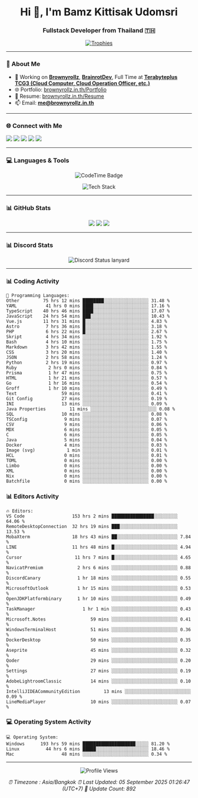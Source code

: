 <h1 align="center">Hi 👋, I'm Bamz Kittisak Udomsri</h1>
<h3 align="center">Fullstack Developer from Thailand 🇹🇭</h3>

<p align="center">
  <a href="https://github.com/ryo-ma/github-profile-trophy">
    <img src="https://github-profile-trophy.vercel.app/?username=brownyroll" alt="Trophies" />
  </a>
</p>

---

### 🔧 About Me

- 🔭 Working on [**Brownyrollz**](https://github.com/Brownyrollz), [**BrainrotDev**](https://github.com/brainrotdev), Full Time at [**Terabyteplus TCG3 (Cloud Computer, Cloud Operation Officer, etc.)**](https://tcloud.in.th)
- 🌐 Portfolio: [brownyrollz.in.th/Portfolio](https://Brownyrollz.in.th/Portfolio)
- 📄 Resume: [brownyrollz.in.th/Resume](https://Brownyrollz.in.th/Resume)
- 📫 Email: **me@brownyrollz.in.th**
---

### 🌐 Connect with Me

<p align="left">
  <a href="https://codepen.io/brownyroll" target="_blank"><img src="https://img.shields.io/badge/CodePen-000?style=for-the-badge&logo=codepen&logoColor=white" /></a>
  <a href="https://fb.com/brownyroll.bbamz" target="_blank"><img src="https://img.shields.io/badge/Facebook-1877F2?style=for-the-badge&logo=facebook&logoColor=white" /></a>
  <a href="https://instagram.com/brownyroll.darkalich" target="_blank"><img src="https://img.shields.io/badge/Instagram-E4405F?style=for-the-badge&logo=instagram&logoColor=white" /></a>
  <a href="https://www.youtube.com/c/brownyrollz" target="_blank"><img src="https://img.shields.io/badge/YouTube-FF0000?style=for-the-badge&logo=youtube&logoColor=white" /></a>
  <a href="https://discord.gg/yyJRFxTXGU" target="_blank"><img src="https://img.shields.io/badge/Discord-5865F2?style=for-the-badge&logo=discord&logoColor=white" /></a>
</p>

---

### 💻 Languages & Tools

<p align="center">
  <img href="https://codetime.dev" alt="CodeTime Badge" src="https://shields.jannchie.com/endpoint?style=flat&color=222&url=https%3A%2F%2Fapi.codetime.dev%2Fv3%2Fusers%2Fshield%3Fuid%3D34055">
  <br/>
  <!--START_SECTION:tech-->
<p align="center">
  <img src="https://skillicons.dev/icons?i=html,css,js,ts,react,nextjs,nodejs,vue,php,laravel,dotnet,django,tailwind,bootstrap,express,arduino,mysql,sqlite,mongodb,nginx,docker,git,linux,figma,postman,astro,bash,bun,cloudflare,discord,discordjs" alt="Tech Stack" />
</p>
<!--END_SECTION:tech-->
</p>

---

### 📊 GitHub Stats

<p align="center">
  <img src="https://github-readme-stats.vercel.app/api?username=brownyroll&show_icons=true" />
  <img src="https://github-readme-stats.vercel.app/api/top-langs/?username=brownyroll&layout=compact" />
  <img src="https://github-readme-streak-stats.herokuapp.com/?user=brownyroll" />
</p>

---

### 📊 Discord Stats

<p align="center">
     <img alt='Discord Status lanyard' src='https://lanyard.cnrad.dev/api/280676963885121536' />
</p>

---

<p align="center">


### 📊 Coding Activity

<!--START_SECTION:waka-->
```text
💬 Programming Languages:
Other         75 hrs 12 mins ████████░░░░░░░░░░░░░░░░░ 31.48 %
YAML           41 hrs 0 mins ████░░░░░░░░░░░░░░░░░░░░░ 17.16 %
TypeScript    40 hrs 46 mins ████░░░░░░░░░░░░░░░░░░░░░ 17.07 %
JavaScript    24 hrs 54 mins ███░░░░░░░░░░░░░░░░░░░░░░ 10.43 %
Vue.js        11 hrs 31 mins █░░░░░░░░░░░░░░░░░░░░░░░░ 4.83 %
Astro          7 hrs 36 mins █░░░░░░░░░░░░░░░░░░░░░░░░ 3.18 %
PHP            6 hrs 22 mins █░░░░░░░░░░░░░░░░░░░░░░░░ 2.67 %
Skript         4 hrs 34 mins ░░░░░░░░░░░░░░░░░░░░░░░░░ 1.92 %
Bash           4 hrs 10 mins ░░░░░░░░░░░░░░░░░░░░░░░░░ 1.75 %
Markdown       3 hrs 42 mins ░░░░░░░░░░░░░░░░░░░░░░░░░ 1.55 %
CSS            3 hrs 20 mins ░░░░░░░░░░░░░░░░░░░░░░░░░ 1.40 %
JSON           2 hrs 58 mins ░░░░░░░░░░░░░░░░░░░░░░░░░ 1.24 %
Python         2 hrs 19 mins ░░░░░░░░░░░░░░░░░░░░░░░░░ 0.97 %
Ruby            2 hrs 0 mins ░░░░░░░░░░░░░░░░░░░░░░░░░ 0.84 %
Prisma          1 hr 47 mins ░░░░░░░░░░░░░░░░░░░░░░░░░ 0.75 %
HTML            1 hr 21 mins ░░░░░░░░░░░░░░░░░░░░░░░░░ 0.57 %
Go              1 hr 16 mins ░░░░░░░░░░░░░░░░░░░░░░░░░ 0.54 %
Groff           1 hr 10 mins ░░░░░░░░░░░░░░░░░░░░░░░░░ 0.49 %
Text                 59 mins ░░░░░░░░░░░░░░░░░░░░░░░░░ 0.41 %
Git Config           27 mins ░░░░░░░░░░░░░░░░░░░░░░░░░ 0.19 %
INI                  13 mins ░░░░░░░░░░░░░░░░░░░░░░░░░ 0.09 %
Java Properties         11 mins ░░░░░░░░░░░░░░░░░░░░░░░░░ 0.08 %
SQL                  10 mins ░░░░░░░░░░░░░░░░░░░░░░░░░ 0.08 %
TSConfig              9 mins ░░░░░░░░░░░░░░░░░░░░░░░░░ 0.07 %
CSV                   9 mins ░░░░░░░░░░░░░░░░░░░░░░░░░ 0.06 %
MDX                   6 mins ░░░░░░░░░░░░░░░░░░░░░░░░░ 0.05 %
C                     6 mins ░░░░░░░░░░░░░░░░░░░░░░░░░ 0.05 %
Java                  5 mins ░░░░░░░░░░░░░░░░░░░░░░░░░ 0.04 %
Docker                4 mins ░░░░░░░░░░░░░░░░░░░░░░░░░ 0.03 %
Image (svg)            1 min ░░░░░░░░░░░░░░░░░░░░░░░░░ 0.01 %
HCL                   0 mins ░░░░░░░░░░░░░░░░░░░░░░░░░ 0.01 %
TOML                  0 mins ░░░░░░░░░░░░░░░░░░░░░░░░░ 0.00 %
Limbo                 0 mins ░░░░░░░░░░░░░░░░░░░░░░░░░ 0.00 %
XML                   0 mins ░░░░░░░░░░░░░░░░░░░░░░░░░ 0.00 %
Nix                   0 mins ░░░░░░░░░░░░░░░░░░░░░░░░░ 0.00 %
Batchfile             0 mins ░░░░░░░░░░░░░░░░░░░░░░░░░ 0.00 %

```
<!--END_SECTION:waka-->

### 📊 Editors Activity

<!--START_SECTION:editors-->
```text
🔥 Editors:
VS Code                  153 hrs 2 mins ████████████████░░░░░░░░░ 64.06 %
RemoteDesktopConnection  32 hrs 19 mins ███░░░░░░░░░░░░░░░░░░░░░░ 13.53 %
MobaXterm                18 hrs 43 mins ██░░░░░░░░░░░░░░░░░░░░░░░ 7.84 %
LINE                     11 hrs 48 mins █░░░░░░░░░░░░░░░░░░░░░░░░ 4.94 %
Cursor                    11 hrs 7 mins █░░░░░░░░░░░░░░░░░░░░░░░░ 4.65 %
NavicatPremium             2 hrs 6 mins ░░░░░░░░░░░░░░░░░░░░░░░░░ 0.88 %
DiscordCanary              1 hr 18 mins ░░░░░░░░░░░░░░░░░░░░░░░░░ 0.55 %
MicrosoftOutlook           1 hr 15 mins ░░░░░░░░░░░░░░░░░░░░░░░░░ 0.53 %
OpenJDKPlatformbinary      1 hr 10 mins ░░░░░░░░░░░░░░░░░░░░░░░░░ 0.49 %
TaskManager                  1 hr 1 min ░░░░░░░░░░░░░░░░░░░░░░░░░ 0.43 %
Microsoft.Notes                 59 mins ░░░░░░░░░░░░░░░░░░░░░░░░░ 0.41 %
WindowsTerminalHost             51 mins ░░░░░░░░░░░░░░░░░░░░░░░░░ 0.36 %
DockerDesktop                   50 mins ░░░░░░░░░░░░░░░░░░░░░░░░░ 0.35 %
Aseprite                        45 mins ░░░░░░░░░░░░░░░░░░░░░░░░░ 0.32 %
Qoder                           29 mins ░░░░░░░░░░░░░░░░░░░░░░░░░ 0.20 %
Settings                        27 mins ░░░░░░░░░░░░░░░░░░░░░░░░░ 0.19 %
AdobeLightroomClassic           14 mins ░░░░░░░░░░░░░░░░░░░░░░░░░ 0.10 %
IntelliJIDEACommunityEdition         13 mins ░░░░░░░░░░░░░░░░░░░░░░░░░ 0.09 %
LineMediaPlayer                 10 mins ░░░░░░░░░░░░░░░░░░░░░░░░░ 0.07 %

```
<!--END_SECTION:editors-->

### 💻 Operating System Activity

<!--START_SECTION:os-->
```text
💻 Operating System:
Windows      193 hrs 59 mins ████████████████████░░░░░ 81.20 %
Linux          44 hrs 6 mins █████░░░░░░░░░░░░░░░░░░░░ 18.46 %
Mac                  48 mins ░░░░░░░░░░░░░░░░░░░░░░░░░ 0.34 %
```
<!--END_SECTION:os-->
</p>

---

<p align="center">
  <img src="https://komarev.com/ghpvc/?username=brownyroll&label=Profile%20views&color=0e75b6&style=flat" alt="Profile Views" />
</p>

<!-- Metadata -->
<p align="center"> 
    <i>
        ⏰ Timezone : Asia/Bangkok
        ⏰ Last Updated: <!--LAST_UPDATED-->05 September 2025 01:26:47 (UTC+7)<!--END_LAST_UPDATED-->
        🔄️ Update Count: <!--UPDATE_COUNT-->892<!--END_UPDATE_COUNT-->
    </i>
</p>
